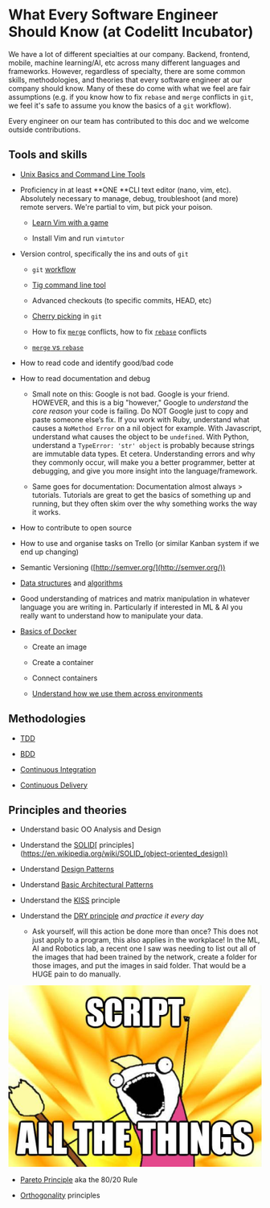 # What Every Software Engineer Should Know (at Codelitt Incubator) 

We have a lot of different specialties at our company. Backend, frontend, mobile, machine learning/AI, etc across many different languages and frameworks. However, regardless of specialty, there are some common skills, methodologies, and theories that every software engineer at our company should know. Many of these do come with what we feel are fair assumptions (e.g. if you know how to fix `rebase` and `merge` conflicts in `git`, we feel it's safe to assume you know the basics of a `git` workflow). 

Every engineer on our team has contributed to this doc and we welcome outside contributions.  

## Tools and skills

* [Unix Basics and Command Line Tools](https://github.com/jlevy/the-art-of-command-line)

* Proficiency in at least **ONE **CLI text editor (nano, vim, etc). Absolutely necessary to manage, debug, troubleshoot (and more) remote servers. We're partial to vim, but pick your poison.

    * [Learn Vim with a game](http://vim-adventures.com/)

    * Install Vim and run `vimtutor`

* Version control, specifically the ins and outs of `git`

    * `git` [workflow](http://www.git-scm.com/book/en/v2/Distributed-Git-Distributed-Workflows)

    * [Tig command line tool](https://github.com/jonas/tig)

    * Advanced checkouts (to specific commits, HEAD, etc)

    * [Cherry picking](http://www.git-scm.com/docs/git-cherry-pick) in `git`

    * How to fix [`merge`](http://www.git-scm.com/book/en/v2/Git-Tools-Advanced-Merging) conflicts, how to fix [`rebase`](http://www.git-scm.com/docs/git-rebase) conflicts

    * [`merge` vs `rebase`](https://www.atlassian.com/git/tutorials/merging-vs-rebasing)

* How to read code and identify good/bad code

* How to read documentation and debug

    * Small note on this: Google is not bad. Google is your friend. HOWEVER, and this is a big "however," Google to *understand* the *core reason* your code is failing. Do NOT Google just to copy and paste someone else’s fix. If you work with Ruby, understand what causes a `NoMethod Error` on a nil object for example. With Javascript, understand what causes the object to be `undefined`. With Python, understand a `TypeError: 'str' object` is probably because strings are immutable data types. Et cetera. Understanding errors and why they commonly occur, will make you a better programmer, better at debugging, and give you more insight into the language/framework.

    * Same goes for documentation: Documentation almost always > tutorials. Tutorials are great to get the basics of something up and running, but they often skim over the why something works the way it works. 

* How to contribute to open source 

* How to use and organise tasks on Trello (or similar Kanban system if we end up changing)

* Semantic Versioning ([http://semver.org/](http://semver.org/))

* [Data structures](https://github.com/prakhar1989/awesome-courses#cs-theory) and [algorithms](https://github.com/tayllan/awesome-algorithms)

* Good understanding of matrices and matrix manipulation in whatever language you are writing in. Particularly if interested in ML & AI you really want to understand how to manipulate your data. 

* [Basics of Docker](http://docs.docker.com/linux/started/)

    * Create an image

    * Create a container

    * Connect containers

    * [Understand how we use them across environments](./environments.md)


## Methodologies

* [TDD](https://en.wikipedia.org/wiki/Test-driven_development)

* [BDD](https://pt.wikipedia.org/wiki/Behavior_Driven_Development)

* [Continuous Integration](https://en.wikipedia.org/wiki/Continuous_integration)

* [Continuous Delivery](https://en.wikipedia.org/wiki/Continuous_delivery)


## Principles and theories 

* Understand basic OO Analysis and Design

* Understand the [SOLID](https://en.wikipedia.org/wiki/SOLID_(object-oriented_design))[ principles](https://en.wikipedia.org/wiki/SOLID_(object-oriented_design))

* Understand [Design Patterns](https://en.wikipedia.org/wiki/Software_design_pattern)

* Understand [Basic Architectural Patterns](https://en.wikipedia.org/wiki/Architectural_pattern)

* Understand the [KISS](http://en.wikipedia.org/wiki/KISS_principle) principle

* Understand the [DRY principle](https://en.wikipedia.org/wiki/Don%27t_repeat_yourself) *and practice it every day*

    * Ask yourself, will this action be done more than once? This does not just apply to a program, this also applies in the workplace! In the ML, AI and Robotics lab, a recent one I saw was needing to list out all of the images that had been trained by the network, create a folder for those images, and put the images in said folder. That would be a HUGE pain to do manually.

![script all the things](../images/script-all-the-things.jpg)

* [Pareto Principle](https://en.wikipedia.org/wiki/Pareto_principle) aka the 80/20 Rule 

* [Orthogonality](https://en.wikipedia.org/wiki/Orthogonality_(programming)) principles 

